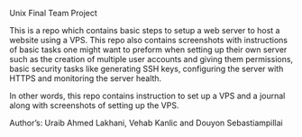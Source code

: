 Unix Final Team Project

This is a repo which contains basic steps to setup a web server to host a website using a VPS. This repo also contains screenshots with instructions of basic tasks one might want to preform when setting up their own server such as the creation of multiple user accounts and giving them permissions, basic security tasks like generating SSH keys, configuring the server with HTTPS and monitoring the server health.

In other words, this repo contains instruction to set up a VPS and a journal along with screenshots of setting up the VPS.

Author’s:
 Uraib Ahmed Lakhani, Vehab Kanlic and Douyon Sebastiampillai


